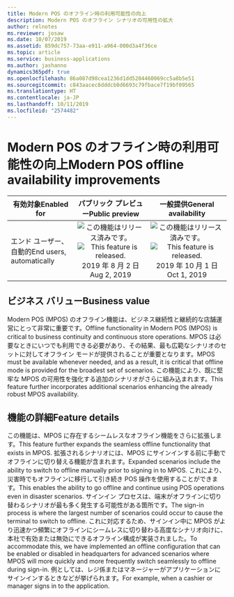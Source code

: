 ```yaml
---
title: Modern POS のオフライン時の利用可能性の向上
description: Modern POS のオフライン シナリオの可用性の拡大
author: relnotes
ms.reviewer: josaw
ms.date: 10/07/2019
ms.assetid: 859dc757-73aa-e911-a964-000d3a4f36ce
ms.topic: article
ms.service: business-applications
ms.author: jashanno
dynamics365pdf: true
ms.openlocfilehash: 86a087d98cea1236d1dd5204460069cc5a8b5e51
ms.sourcegitcommit: c843aacec8dddcb0d6693c79fbace7f19bf09565
ms.translationtype: HT
ms.contentlocale: ja-JP
ms.lasthandoff: 10/11/2019
ms.locfileid: "2574482"
---
```

# <a name="modern-pos-offline-availability-improvements"></a><span data-ttu-id="845c8-103">Modern POS のオフライン時の利用可能性の向上</span><span class="sxs-lookup"><span data-stu-id="845c8-103">Modern POS offline availability improvements</span></span>


| <span data-ttu-id="845c8-104">有効対象</span><span class="sxs-lookup"><span data-stu-id="845c8-104">Enabled for</span></span>    |  <span data-ttu-id="845c8-105">パブリック プレビュー</span><span class="sxs-lookup"><span data-stu-id="845c8-105">Public preview</span></span> | <span data-ttu-id="845c8-106">一般提供</span><span class="sxs-lookup"><span data-stu-id="845c8-106">General availability</span></span> | 
| ---------- | :----------: |:----------: |
|<span data-ttu-id="845c8-107">エンド ユーザー、自動的</span><span class="sxs-lookup"><span data-stu-id="845c8-107">End users, automatically</span></span>|<span data-ttu-id="845c8-108">![この機能はリリース済みです。](/dynamics365-release-plan/media/green-checkmark.png "この機能はリリース済みです。")</span><span class="sxs-lookup"><span data-stu-id="845c8-108">![This feature is released.](/dynamics365-release-plan/media/green-checkmark.png "This feature is released.")</span></span> <span data-ttu-id="845c8-109">2019 年 8 月 2 日</span><span class="sxs-lookup"><span data-stu-id="845c8-109">Aug 2, 2019</span></span>| <span data-ttu-id="845c8-110">![この機能はリリース済みです。](/dynamics365-release-plan/media/green-checkmark.png "この機能はリリース済みです。")</span><span class="sxs-lookup"><span data-stu-id="845c8-110">![This feature is released.](/dynamics365-release-plan/media/green-checkmark.png "This feature is released.")</span></span> <span data-ttu-id="845c8-111">2019 年 10 月 1 日</span><span class="sxs-lookup"><span data-stu-id="845c8-111">Oct 1, 2019</span></span>|


## <a name="business-value"></a><span data-ttu-id="845c8-112">ビジネス バリュー</span><span class="sxs-lookup"><span data-stu-id="845c8-112">Business value</span></span>
<!-- bv start -->
<span data-ttu-id="845c8-113">Modern POS (MPOS) のオフライン機能は、ビジネス継続性と継続的な店舗運営にとって非常に重要です。</span><span class="sxs-lookup"><span data-stu-id="845c8-113">Offline functionality in Modern POS (MPOS) is critical to business continuity and continuous store operations.</span></span> <span data-ttu-id="845c8-114">MPOS は必要なときにいつでも利用できる必要があり、その結果、最も広範なシナリオのセットに対してオフライン モードが提供されることが重要となります。</span><span class="sxs-lookup"><span data-stu-id="845c8-114">MPOS must be available whenever needed, and as a result, it is critical that offline mode is provided for the broadest set of scenarios.</span></span> <span data-ttu-id="845c8-115">この機能により、既に堅牢な MPOS の可用性を強化する追加のシナリオがさらに組み込まれます。</span><span class="sxs-lookup"><span data-stu-id="845c8-115">This feature further incorporates additional scenarios enhancing the already robust MPOS availability.</span></span>
<!-- bv end -->



## <a name="feature-details"></a><span data-ttu-id="845c8-116">機能の詳細</span><span class="sxs-lookup"><span data-stu-id="845c8-116">Feature details</span></span>
<!--feature detail start -->
<span data-ttu-id="845c8-117">この機能は、MPOS に存在するシームレスなオフライン機能をさらに拡張します。</span><span class="sxs-lookup"><span data-stu-id="845c8-117">This feature further expands the seamless offline functionality that exists in MPOS.</span></span> <span data-ttu-id="845c8-118">拡張されるシナリオには、MPOS にサインインする前に手動でオフラインに切り替える機能が含まれます。</span><span class="sxs-lookup"><span data-stu-id="845c8-118">Expanded scenarios include the ability to switch to offline manually prior to signing in to MPOS.</span></span> <span data-ttu-id="845c8-119">これにより、災害時でもオフラインに移行して引き続き POS 操作を使用することができます。</span><span class="sxs-lookup"><span data-stu-id="845c8-119">This enables the ability to go offline and continue using POS operations even in disaster scenarios.</span></span> <span data-ttu-id="845c8-120">サインイン プロセスは、端末がオフラインに切り替わるシナリオが最も多く発生する可能性がある箇所です。</span><span class="sxs-lookup"><span data-stu-id="845c8-120">The sign-in process is where the largest number of scenarios could occur to cause the terminal to switch to offline.</span></span> <span data-ttu-id="845c8-121">これに対応するため、サインイン中に MPOS がより迅速かつ頻繁にオフラインにシームレスに切り替わる高度なシナリオ向けに、本社で有効または無効にできるオフライン構成が実装されました。</span><span class="sxs-lookup"><span data-stu-id="845c8-121">To accommodate this, we have implemented an offline configuration that can be enabled or disabled in headquarters for advanced scenarios where MPOS will more quickly and more frequently switch seamlessly to offline during sign-in.</span></span> <span data-ttu-id="845c8-122">例としては、レジ係またはマネージャーがアプリケーションにサインインするときなどが挙げられます。</span><span class="sxs-lookup"><span data-stu-id="845c8-122">For example, when a cashier or manager signs in to the application.</span></span>
<!--feature detail end -->




